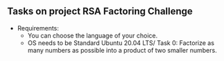 ## Tasks on project RSA Factoring Challenge
- Requirements:
	- You can choose the language of your choice.
	- OS needs to be Standard Ubuntu 20.04 LTS/
Task 0: Factorize as many numbers as possible into a product of two smaller numbers.
